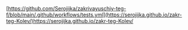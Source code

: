 [https://github.com/Serojijka/zakrivayuschiy-teg-f/blob/main/.github/workflows/tests.yml](https://serojijka.github.io/zakr-teg-Kolev/)https://serojijka.github.io/zakr-teg-Kolev/
